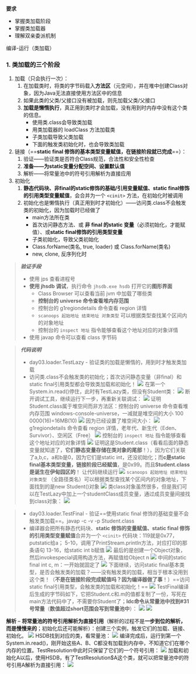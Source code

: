 **要求**
* 掌握类加载阶段
* 掌握类加载器
* 理解双亲委派机制

编译-运行（类加载）
### 1. 类加载的三个阶段
1. 加载（只会执行一次）：
	1. 在加载类时，将类的字节码载入**方法区**（元空间），并在堆中创建Class对象，因为Java无法直接使用方法区中的信息
	2. 如果此类的父类/父接口没有被加载，则先加载父类/父接口
	3. **加载是懒惰执行**，真正用到类时才会加载，没有用到时内存中没有这个类的信息。
		 - 使用类.class会导致类加载
		 - 用类加载器的 loadClass 方法加载类
		 - 子类加载导致父类加载
		 - 下面的触发类初始化时，也会导致类加载
1. 链接（==**static final 修饰的基本类型变量赋值，在链接阶段就已完成**==）：
	1. 验证——验证类是否符合Class规范，合法性和安全性检查
	2. **准备——为static变量分配空间、设置默认值**
	3. 解析——将常量池中的符号引用解析为直接应用
2. 初始化
	1. **静态代码块、非final的static修饰的基础/引用变量赋值、static final修饰的引用类型变量赋值**，会合并为一个 `<cinit>` 方法，在初始化时被调用
	2. 初始化也是懒惰执行（真正用到时才初始化）——访问类.class不会触发类的初始化，因为加载时已经做了
		- main方法所在类
		- 首次访问静态方法、或 **非 final 的static 变量**（必须初始化，才能赋值）、或**static final修饰的引用类型变量**
		- 子类初始化，导致父类初始化
		- Class.forName(类名, true, loader) 或 Class.forName(类名)
		- new, clone, 反序列化时

> ***验证手段***
> * 使用 jps 查看进程号
> * **使用 jhsdb 调试**，执行命令 `jhsdb.exe hsdb` 打开它的**图形界面**
>    * Class Browser 可以查看当前 jvm 中加载了哪些类
>    * **控制台的 universe 命令查看堆内存范围**
>    * 控制台的 g1regiondetails 命令查看 region 详情
>    * `scanoops 起始地址 结束地址 对象类型` 可以根据类型查找某个区间内的对象地址
>    * 控制台的 `inspect 地址` 指令能够查看这个地址对应的对象详情
> * 使用 javap 命令可以查看 class 字节码


>***代码说明***
>* day03.loader.TestLazy - 验证类的加载是懒惰的，用到时才触发类加载
>* 访问类.class不会触发类的初始化；首次访问静态变量（非final）和static final引用类型都会导致类加载和初始化！
> ![](https://image-1307616428.cos.ap-beijing.myqcloud.com/Obsidian/202303251332405.png)
> 在第一个System.in.read()停住，此时有TestLazy类，但没有Student类：
> ![](https://image-1307616428.cos.ap-beijing.myqcloud.com/Obsidian/202303251338975.png)
> 断开调试工具，继续运行下一步，再重新关联调试：
> ![](https://image-1307616428.cos.ap-beijing.myqcloud.com/Obsidian/202303251340985.png)
> 证明Student.class属于堆空间而非方法区：控制台的 universe 命令查看堆内存范围 windows-console-universe，一减就是堆空间的大小 100 0000(16)=16MB(10)
> ![](https://image-1307616428.cos.ap-beijing.myqcloud.com/Obsidian/202303251341250.png)
> 因为已经设置了堆空间大小：
> ![](https://image-1307616428.cos.ap-beijing.myqcloud.com/Obsidian/202303251342070.png)
> g1regiondetails 命令查看 region 详情，老年代、新生代（Eden、Survivor）、空闲区（Free）
> ![](https://image-1307616428.cos.ap-beijing.myqcloud.com/Obsidian/202303251343301.png)
>  控制台的 `inspect 地址` 指令能够查看这个地址对应的对象详情
>  ![](https://image-1307616428.cos.ap-beijing.myqcloud.com/Obsidian/202303251345218.png)
>  证明这是Student.class（看看后面的静态变量就知道了，**它们静态变量存储在类对象的尾部**！），因为它们关联了a,b,c，a和b是0，因为它们是static int，还没初始化；而**c是static final基本类型变量，链接阶段已经赋值**，是0x99。而且**Student.class是诞生在伊甸园区的**！
> 让代码继续运行
> ![](https://image-1307616428.cos.ap-beijing.myqcloud.com/Obsidian/202303251352776.png)
>  `scanoops 起始地址 结束地址 对象类型` （全路径类名）可以根据类型查找某个区间内的对象地址，下面找到的是new Student()对象
>  ![](https://image-1307616428.cos.ap-beijing.myqcloud.com/Obsidian/202303251354516.png)
> 类class对象虽然很多，但是我们可以在TestLazy中加上一个studentClass成员变量，通过成员变量间接找到class对象：
> ![](https://image-1307616428.cos.ap-beijing.myqcloud.com/Obsidian/202303251527482.png)


>* day03.loader.TestFinal - 验证==使用static final 修饰的基础变量不会触发类加载==。javap -c -v -p Student.class
>* 编译器会把所有静态代码块、**static 修饰的变量赋值、static final 修饰的引用类型变量赋值**合并为一个 `<cinit>` 代码块：119就是0x77，putstatic给a；
> 5-10，调用了PrintStream.println方法，对应打印的那条语句
> 13-16，给static int b赋值
>![](https://image-1307616428.cos.ap-beijing.myqcloud.com/Obsidian/202303251531823.png)
> 最后的是创建一个Object对象，然后invokespecial调用构造方法，再赋值给Object n
> ![](https://image-1307616428.cos.ap-beijing.myqcloud.com/Obsidian/202303251607031.png)
> 中间的static final int c, m：一开始就固定了
> ![](https://image-1307616428.cos.ap-beijing.myqcloud.com/Obsidian/202303251609244.png)
> 下面继续，访问static final基本类型，是否会触发类的加载？——没有触发类的加载，相当于根本没用到这个类！（**不是在链接阶段完成赋值吗？因为编译器做了事**！）==访问static final引用类型，会触发类的加载和初始化！==
> ![](https://image-1307616428.cos.ap-beijing.myqcloud.com/Obsidian/202303251643132.png)
> TestFinal编译后生成的字节码如下，它把Student.c和.m的值都复制了一份，写死在main方法代码中了，不需要你Student了；**ldc命令从常量池中找到#31号常量**（**数值超过short范围会写到常量池中**）：
> ![](https://image-1307616428.cos.ap-beijing.myqcloud.com/Obsidian/202303251650666.png)
> ![](https://image-1307616428.cos.ap-beijing.myqcloud.com/Obsidian/202303251651320.png)

**解析** – **将常量池的符号引用解析为直接引用**（解析的过程不是**一步到位的解析，而是慢慢来的**；初始化后还可能解析）：创建三个实例，触发它们的加载、链接、初始化。
![](https://image-1307616428.cos.ap-beijing.myqcloud.com/Obsidian/202303251700100.png)
HSDB找到对应的类，看常量池：
![](https://image-1307616428.cos.ap-beijing.myqcloud.com/Obsidian/202303251700103.png)
编译完成后，运行到第一个System.in.read()，刚开始这些A、B、C都没有加载到内存中，不知道它们在哪个内存的位置。TestResolution中此时只保留了它们的一个符号引用：
![](https://image-1307616428.cos.ap-beijing.myqcloud.com/Obsidian/202303251706990.png)
加载和初始化A以后，使用HSDB，有了TestResolution$A这个类，就可以把常量池中的符号引用A解析为直接引用：
![](https://image-1307616428.cos.ap-beijing.myqcloud.com/Obsidian/202303251710769.png)
